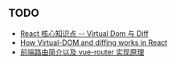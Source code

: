 ## TODO

- [React 核心知识点 -- Virtual Dom 与 Diff](https://github.com/pfan123/Articles/issues/62)
- [How Virtual-DOM and diffing works in React](https://medium.com/@gethylgeorge/how-virtual-dom-and-diffing-works-in-react-6fc805f9f84e)
- [前端路由简介以及 vue-router 实现原理](https://zhuanlan.zhihu.com/p/37730038)